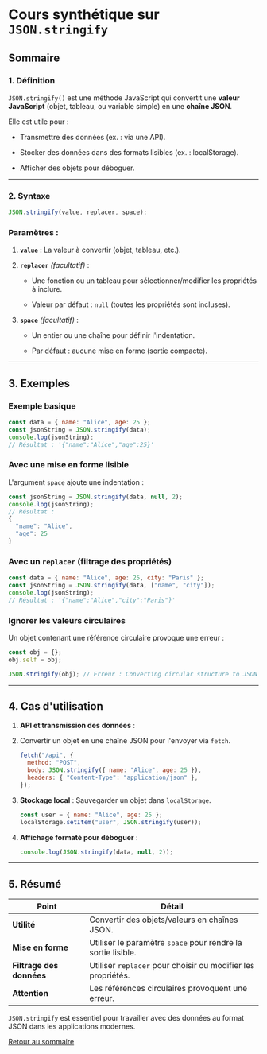 # Cours synthétique sur `JSON.stringify`

## Sommaire

### 1. Définition

`JSON.stringify()` est une méthode JavaScript qui convertit une **valeur JavaScript** (objet, tableau, ou variable simple) en une **chaîne JSON**.

Elle est utile pour :

- Transmettre des données (ex. : via une API).

- Stocker des données dans des formats lisibles (ex. : localStorage).

- Afficher des objets pour déboguer.

---

### 2. Syntaxe

```javascript
JSON.stringify(value, replacer, space);
```

### Paramètres :

1. **`value`** : La valeur à convertir (objet, tableau, etc.).

2. **`replacer`** *(facultatif)* :

   - Une fonction ou un tableau pour sélectionner/modifier les propriétés à inclure.
   
   - Valeur par défaut : `null` (toutes les propriétés sont incluses).
   
3. **`space`** *(facultatif)* :

   - Un entier ou une chaîne pour définir l'indentation.
   
   - Par défaut : aucune mise en forme (sortie compacte).

---

## 3. Exemples

### Exemple basique

```javascript
const data = { name: "Alice", age: 25 };
const jsonString = JSON.stringify(data);
console.log(jsonString);
// Résultat : '{"name":"Alice","age":25}'
```

### Avec une mise en forme lisible

L'argument `space` ajoute une indentation :

```javascript
const jsonString = JSON.stringify(data, null, 2);
console.log(jsonString);
// Résultat :
{
  "name": "Alice",
  "age": 25
}
```

### Avec un `replacer` (filtrage des propriétés)

```javascript
const data = { name: "Alice", age: 25, city: "Paris" };
const jsonString = JSON.stringify(data, ["name", "city"]);
console.log(jsonString);
// Résultat : '{"name":"Alice","city":"Paris"}'
```

### Ignorer les valeurs circulaires

Un objet contenant une référence circulaire provoque une erreur :

```javascript
const obj = {};
obj.self = obj;

JSON.stringify(obj); // Erreur : Converting circular structure to JSON
```

---

## 4. Cas d'utilisation

1. **API et transmission des données** :

2. Convertir un objet en une chaîne JSON pour l'envoyer via `fetch`.

   ```javascript
   fetch("/api", {
     method: "POST",
     body: JSON.stringify({ name: "Alice", age: 25 }),
     headers: { "Content-Type": "application/json" },
   });
   ```
2. **Stockage local** : Sauvegarder un objet dans `localStorage`.

   ```javascript
   const user = { name: "Alice", age: 25 };
   localStorage.setItem("user", JSON.stringify(user));
   ```

3. **Affichage formaté pour déboguer** :
   ```javascript
   console.log(JSON.stringify(data, null, 2));
   ```

---

## 5. Résumé
| **Point**              | **Détail**                                                                 |
|------------------------|---------------------------------------------------------------------------|
| **Utilité**            | Convertir des objets/valeurs en chaînes JSON.                             |
| **Mise en forme**      | Utiliser le paramètre `space` pour rendre la sortie lisible.              |
| **Filtrage des données**| Utiliser `replacer` pour choisir ou modifier les propriétés.              |
| **Attention**          | Les références circulaires provoquent une erreur.                        |

`JSON.stringify` est essentiel pour travailler avec des données au format JSON dans les applications modernes.

[Retour au sommaire](#sommaire)